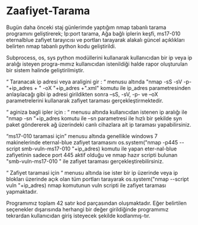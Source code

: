 # Zaafiyet-Tarama

Bugün daha önceki staj günlerimde yaptığım nmap tabanlı tarama programını geliştirerek; Ip:port tarama, Ağa bağlı iplerin keşfi, 
ms17-010 eternalblue zafiyet tarayıcısı ve portları tarayarak alakalı güncel açıklıkları belirten nmap  tabanlı python kodu geliştirildi.

Subprocess, os, sys python modüllerini kullanarak kullanıcıdan bir ip veya ip aralığı isteyen progra-mımız kullanıcıdan istenildiği 
halde rapor oluşturulan bir sistem halinde geliştirilmiştir.

“ Taranacak ip adresi veya araligini gir : “ menusu altında "nmap -sS -sV -p- "+ip_adres + " -oX "+ip_adres +".xml" komutu ile ip_adres 
parametresinden anlaşılacağı gibi ip adresi girildikten sonra –sS, -sV, -p- ve –oX parametrelerini kullanarak zafiyet taraması 
gerçekleştirmektedir.

“ aginiza bagli ipler için : “ menusu altında kullanıcıdan istenen ip aralığı ile "nmap -sn "+ip_adres komutu ile –sn parametresi ile 
hızlı bir şekilde syn paket göndererek ağ üzerindeki canlı cihazlara ait ip taraması yapabilirsiniz.

“ms17-010 taramasi için” menusu altında genellikle windows 7 makinelerinde eternal-blue zafiyet taramasını 
os.system("nmap -p445 --script smb-vuln-ms17-010 "+ip_adres) komutu ile yapan eter-nal-blue zafiyetinin sadece port 445 aktif olduğu ve 
nmap hazır scripti bulunan  "smb-vuln-ms17-010 " ile zafiyet taraması gerçekleştirebilirsiniz.

“ Zafiyet taramasi için “ menusu altında ise ister bir ip üzerinde veya ip blokları üzerinde açık olan tüm portları tarayarak 
os.system("nmap --script vuln "+ip_adres) nmap komutunun vuln scripti ile zafiyet taraması yapmaktadır.

Programımız toplam 42 satır kod parçasından oluşmaktadır. Eğer belirtilen seçenekler dışarısında herhangi bir değer girildiğinde 
programımız tekrardan kullanıcıdan giriş isteyecek şekilde kodlanmış-tır. 
 
 
 
